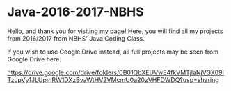 # Java-2016-2017-NBHS
Hello, and thank you for visiting my page!
Here, you will find all my projects from 2016/2017 from NBHS' Java Coding Class.

If you wish to use Google Drive instead, all full projects may be seen from Google Drive here.

https://drive.google.com/drive/folders/0B01QbXEUVwE4fkVMTjlaNjVGX09iTzJpVy1JLUpmRW1DXzBvaWtHV2VMcmU0a20zVHFDWDQ?usp=sharing
